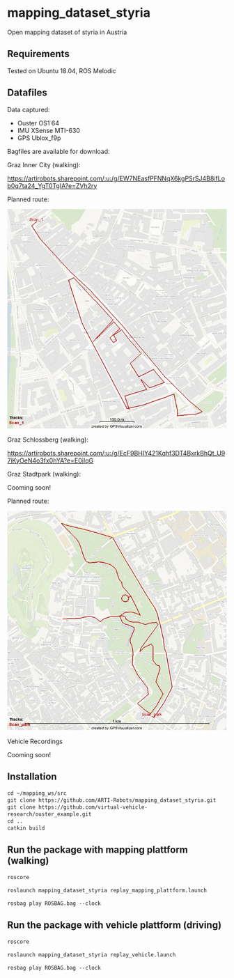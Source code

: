 # mapping_dataset_styria
Open mapping dataset of styria in Austria



## Requirements

Tested on Ubuntu 18.04, ROS Melodic


## Datafiles

Data captured:
- Ouster OS1 64
- IMU XSense MTI-630
- GPS Ublox_f9p

Bagfiles are available for download: 

Graz Inner City (walking):

https://artirobots.sharepoint.com/:u:/g/EW7NEasfPFNNqX6kgPSrSJ4B8ifLob0q7ta24_YgT0TgIA?e=ZVh2ry

Planned route: 

![Planned Route Inner City](https://github.com/ARTI-Robots/mapping_dataset_styria/blob/main/docs/gpx_design_inner_city.jpg?raw=true "Planned Route Inner City")

Graz Schlossberg (walking):

https://artirobots.sharepoint.com/:u:/g/EcF9BHIY421Kqhf3DT4BxrkBhQt_U97iKyOeN4o3fx0hYA?e=E0iIqG

Graz Stadtpark (walking):

Cooming soon!

Planned route: 

![Planned Route Stadtpark](https://github.com/ARTI-Robots/mapping_dataset_styria/blob/main/docs/gpx_design_park.jpg?raw=true "Planned Route Stadtpark")

Vehicle Recordings

Cooming soon!


## Installation

```
cd ~/mapping_ws/src
git clone https://github.com/ARTI-Robots/mapping_dataset_styria.git
git clone https://github.com/virtual-vehicle-research/ouster_example.git
cd ..
catkin build
```



## Run the package with mapping plattform (walking)

```
roscore
```

```
roslaunch mapping_dataset_styria replay_mapping_plattform.launch
```

```
rosbag play ROSBAG.bag --clock
```

## Run the package with vehicle plattform (driving)

```
roscore
```

```
roslaunch mapping_dataset_styria replay_vehicle.launch 
```

```
rosbag play ROSBAG.bag --clock
```





